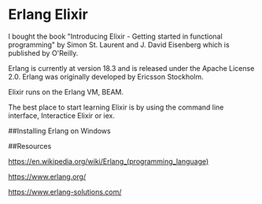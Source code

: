 # Erlang Elixir

I bought the book "Introducing Elixir - Getting started in functional programming" by Simon St. Laurent and J. David Eisenberg which is published by O'Reilly.

Erlang is currently at version 18.3 and is released under the Apache License 2.0.  Erlang was originally developed by Ericsson Stockholm.

Elixir runs on the Erlang VM, BEAM.

The best place to start learning Elixir is by using the command line interface, Interactice Elixir or iex. 

##Installing Erlang on Windows



##Resources

https://en.wikipedia.org/wiki/Erlang_(programming_language)

https://www.erlang.org/

https://www.erlang-solutions.com/

